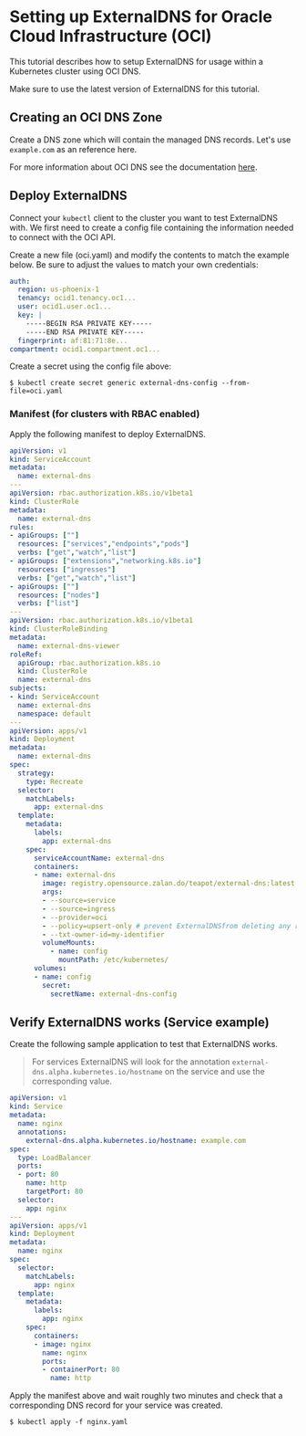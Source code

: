 # Setting up ExternalDNS for Oracle Cloud Infrastructure (OCI)

This tutorial describes how to setup ExternalDNS for usage within a Kubernetes cluster using OCI DNS.

Make sure to use the latest version of ExternalDNS for this tutorial.

## Creating an OCI DNS Zone

Create a DNS zone which will contain the managed DNS records. Let's use `example.com` as an reference here.

For more information about OCI DNS see the documentation [here][1].

## Deploy ExternalDNS

Connect your `kubectl` client to the cluster you want to test ExternalDNS with.
We first need to create a config file containing the information needed to connect with the OCI API.

Create a new file (oci.yaml) and modify the contents to match the example below. Be sure to adjust the values to match your own credentials:

```yaml
auth:
  region: us-phoenix-1
  tenancy: ocid1.tenancy.oc1...
  user: ocid1.user.oc1...
  key: |
    -----BEGIN RSA PRIVATE KEY-----
    -----END RSA PRIVATE KEY-----
  fingerprint: af:81:71:8e...
compartment: ocid1.compartment.oc1...
```

Create a secret using the config file above:

```shell
$ kubectl create secret generic external-dns-config --from-file=oci.yaml
```

### Manifest (for clusters with RBAC enabled)

Apply the following manifest to deploy ExternalDNS.

```yaml
apiVersion: v1
kind: ServiceAccount
metadata:
  name: external-dns
---
apiVersion: rbac.authorization.k8s.io/v1beta1
kind: ClusterRole
metadata:
  name: external-dns
rules:
- apiGroups: [""]
  resources: ["services","endpoints","pods"]
  verbs: ["get","watch","list"]
- apiGroups: ["extensions","networking.k8s.io"]
  resources: ["ingresses"]
  verbs: ["get","watch","list"]
- apiGroups: [""]
  resources: ["nodes"]
  verbs: ["list"]
---
apiVersion: rbac.authorization.k8s.io/v1beta1
kind: ClusterRoleBinding
metadata:
  name: external-dns-viewer
roleRef:
  apiGroup: rbac.authorization.k8s.io
  kind: ClusterRole
  name: external-dns
subjects:
- kind: ServiceAccount
  name: external-dns
  namespace: default
---
apiVersion: apps/v1
kind: Deployment
metadata:
  name: external-dns
spec:
  strategy:
    type: Recreate
  selector:
    matchLabels:
      app: external-dns
  template:
    metadata:
      labels:
        app: external-dns
    spec:
      serviceAccountName: external-dns
      containers:
      - name: external-dns
        image: registry.opensource.zalan.do/teapot/external-dns:latest
        args:
        - --source=service
        - --source=ingress
        - --provider=oci
        - --policy=upsert-only # prevent ExternalDNSfrom deleting any records, omit to enable full synchronization
        - --txt-owner-id=my-identifier
        volumeMounts:
          - name: config
            mountPath: /etc/kubernetes/
      volumes:
      - name: config
        secret:
          secretName: external-dns-config
```

## Verify ExternalDNS works (Service example)

Create the following sample application to test that ExternalDNS works.

> For services ExternalDNS will look for the annotation `external-dns.alpha.kubernetes.io/hostname` on the service and use the corresponding value.

```yaml
apiVersion: v1
kind: Service
metadata:
  name: nginx
  annotations:
    external-dns.alpha.kubernetes.io/hostname: example.com
spec:
  type: LoadBalancer
  ports:
  - port: 80
    name: http
    targetPort: 80
  selector:
    app: nginx
---
apiVersion: apps/v1
kind: Deployment
metadata:
  name: nginx
spec:
  selector:
    matchLabels:
      app: nginx
  template:
    metadata:
      labels:
        app: nginx
    spec:
      containers:
      - image: nginx
        name: nginx
        ports:
        - containerPort: 80
          name: http
```

Apply the manifest above and wait roughly two minutes and check that a corresponding DNS record for your service was created.

```
$ kubectl apply -f nginx.yaml
```

[1]: https://docs.cloud.oracle.com/iaas/Content/DNS/Concepts/dnszonemanagement.htm
